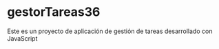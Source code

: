 # gestorTareas36
Este es un proyecto de aplicación de gestión de tareas desarrollado con JavaScript
